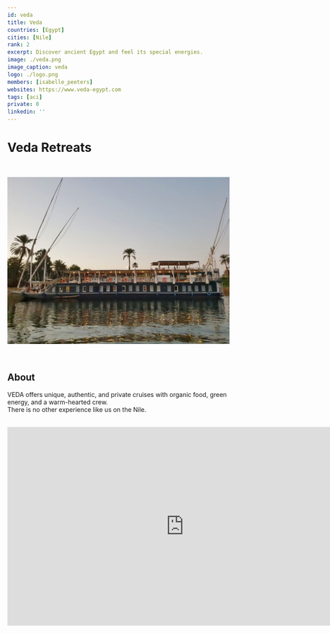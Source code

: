 ```yaml
---
id: veda
title: Veda
countries: [Egypt]
cities: [Nile]
rank: 2
excerpt: Discover ancient Egypt and feel its special energies.
image: ./veda.png
image_caption: veda
logo: ./logo.png
members: [isabelle_peeters]
websites: https://www.veda-egypt.com
tags: [aci]
private: 0
linkedin: ''
---
```


# Veda Retreats

<br/>

![veda](veda2.jpg)

<br/>

## About

VEDA offers unique, authentic, and private cruises with organic food, green energy, and a warm-hearted crew.
<br/>
There is no other experience like us on the Nile.

<BR>

<iframe src="https://player.vimeo.com/371621672" width="800" height="450" frameborder="0" allow="autoplay; fullscreen" allowfullscreen></iframe>

<BR>


<!-- ## Impact

## Powered by ThreeFold

## Join saving our planet!

## Support this project

## TFGrid Solution

### Roadmap
 -->


